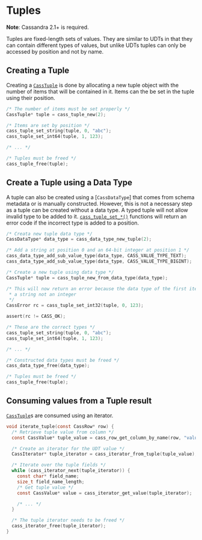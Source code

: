 # Tuples

**Note**: Cassandra 2.1+ is required.

Tuples are fixed-length sets of values. They are similar to UDTs in that they
can contain different types of values, but unlike UDTs tuples can only be
accessed by position and not by name.

## Creating a Tuple

Creating a [`CassTuple`] is done by allocating a new tuple object with the
number of items that will be contained in it. Items can the be set in the tuple
using their position.

```c
/* The number of items must be set properly */
CassTuple* tuple = cass_tuple_new(2);

/* Items are set by position */
cass_tuple_set_string(tuple, 0, "abc");
cass_tuple_set_int64(tuple, 1, 123);

/* ... */

/* Tuples must be freed */
cass_tuple_free(tuple);
```

## Create a Tuple using a Data Type

A tuple can also be created using a [`CassDataType`] that comes from schema
metadata or is manually constructed. However, this is not a necessary step as
a tuple can be created without a data type. A typed tuple will not allow invalid
type to be added to it. [`cass_tuple_set_*()`] functions will return an error
code if the incorrect type is added to a position.

```c
/* Creata new tuple data type */
CassDataType* data_type = cass_data_type_new_tuple(2);

/* Add a string at position 0 and an 64-bit integer at position 1 */
cass_data_type_add_sub_value_type(data_type, CASS_VALUE_TYPE_TEXT);
cass_data_type_add_sub_value_type(data_type, CASS_VALUE_TYPE_BIGINT);

/* Create a new tuple using data type */
CassTuple* tuple = cass_tuple_new_from_data_type(data_type);

/* This will now return an error because the data type of the first item is
 * a string not an integer
 */
CassError rc = cass_tuple_set_int32(tuple, 0, 123);

assert(rc != CASS_OK);

/* These are the correct types */
cass_tuple_set_string(tuple, 0, "abc");
cass_tuple_set_int64(tuple, 1, 123);

/* ... */

/* Constructed data types must be freed */
cass_data_type_free(data_type);

/* Tuples must be freed */
cass_tuple_free(tuple);
```

## Consuming values from a Tuple result

[`CassTuple`]s are consumed using an iterator.

```c
void iterate_tuple(const CassRow* row) {
  /* Retrieve tuple value from column */
  const CassValue* tuple_value = cass_row_get_column_by_name(row, "value1");

  /* Create an iterator for the UDT value */
  CassIterator* tuple_iterator = cass_iterator_from_tuple(tuple_value);

  /* Iterate over the tuple fields */
  while (cass_iterator_next(tuple_iterator)) {
    const char* field_name;
    size_t field_name_length;
    /* Get tuple value */
    const CassValue* value = cass_iterator_get_value(tuple_iterator);

    /* ... */
  }

  /* The tuple iterator needs to be freed */
  cass_iterator_free(tuple_iterator);
}
```

[`CassTuple`]: http://datastax.github.io/cpp-driver/api/struct.CassTuple/
[`CassUserType`]: http://datastax.github.io/cpp-driver/api/struct.CassUserType/
[`cass_tuple_set_*()`]: http://datastax.github.io/cpp-driver/api/struct.CassTuple/#cass-tuple-set-null
